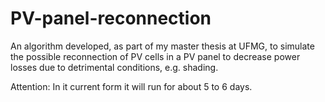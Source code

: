 # PV-panel-reconnection
An algorithm developed, as part of my master thesis at UFMG, to simulate the possible reconnection of PV cells in a PV panel to decrease power losses due to detrimental conditions, e.g. shading.

Attention: In it current form it will run for about 5 to 6 days.
